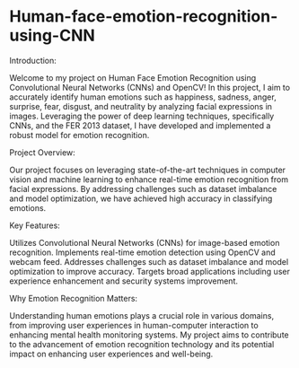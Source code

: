 # Human-face-emotion-recognition-using-CNN

Introduction:

Welcome to my project on Human Face Emotion Recognition using Convolutional Neural Networks (CNNs) and OpenCV! In this project, I aim to accurately identify human emotions such as happiness, sadness, anger, surprise, fear, disgust, and neutrality by analyzing facial expressions in images. Leveraging the power of deep learning techniques, specifically CNNs, and the FER 2013 dataset, I have developed and implemented a robust model for emotion recognition.

Project Overview:

Our project focuses on leveraging state-of-the-art techniques in computer vision and machine learning to enhance real-time emotion recognition from facial expressions. By addressing challenges such as dataset imbalance and model optimization, we have achieved high accuracy in classifying emotions.

Key Features:

Utilizes Convolutional Neural Networks (CNNs) for image-based emotion recognition.
Implements real-time emotion detection using OpenCV and webcam feed.
Addresses challenges such as dataset imbalance and model optimization to improve accuracy.
Targets broad applications including user experience enhancement and security systems improvement.

Why Emotion Recognition Matters:

Understanding human emotions plays a crucial role in various domains, from improving user experiences in human-computer interaction to enhancing mental health monitoring systems. My project aims to contribute to the advancement of emotion recognition technology and its potential impact on enhancing user experiences and well-being.

